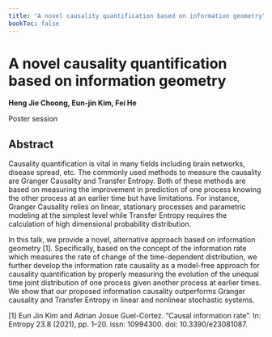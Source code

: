 ```yaml
---
title: "A novel causality quantification based on information geometry"
bookToc: false
---
```


# A novel causality quantification based on information geometry

**Heng Jie Choong, Eun-jin Kim, Fei He**

Poster session



## Abstract

Causality quantification is vital in many fields including brain networks, disease spread, etc.  The commonly used methods to measure the causality are Granger Causality and Transfer Entropy. Both of these methods are based on measuring the improvement in prediction of one process knowing the other process at an earlier time but have limitations. For instance, Granger Causality relies on linear, stationary processes and parametric modeling at the simplest level while Transfer Entropy requires the calculation of high dimensional probability distribution. 

In this talk, we provide a novel, alternative approach based on information geometry [1]. Specifically, based on the concept of the information rate which measures the rate of change of the time-dependent distribution, we further develop the information rate causality as a model-free approach for causality quantification by properly measuring the evolution of the unequal time joint distribution of one process given another process at earlier times. We show that our proposed information causality outperforms Granger causality and Transfer Entropy in linear and nonlinear stochastic systems.

[1] Eun Jin Kim and Adrian Josue Guel-Cortez. “Causal information rate”. In: Entropy 23.8 (2021), pp. 1–20. issn: 10994300. doi: 10.3390/e23081087.


